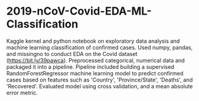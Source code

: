 # 2019-nCoV-Covid-EDA-ML-Classification
Kaggle kernel and python notebook on exploratory data analysis and machine learning classification of confirmed cases. 
Used numpy, pandas, and missingno to conduct EDA on the Covid dataset (https://bit.ly/39pawca). Preprocessed categorical, 
numerical data and packaged it into a pipeline. Pipeline included building a supervised RandomForestRegressor machine learning model 
to predict confirmed cases based on features such as 'Country', 'Province/State', 'Deaths', and 'Recovered'. Evaluated model using cross
validation, and a mean absolute error metric.
